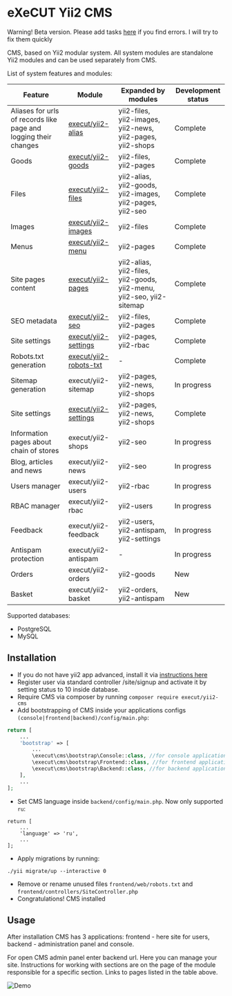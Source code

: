 # eXeCUT Yii2 CMS
Warning! Beta version. Please add tasks [here](https://github.com/execut/yii2-cms/issues) if you find errors. I will try to fix them quickly

CMS, based on Yii2 modular system. All system modules are standalone Yii2 modules and can be used separately from CMS.

List of system features and modules:

Feature | Module | Expanded by modules | Development status
-------------------- | ----------- | -------------- | ------
Aliases for urls of records like page and logging their changes | [execut/yii2-alias](http://github.com/execut/yii2-alias) | yii2-files, yii2-images, yii2-news, yii2-pages, yii2-shops | Complete
Goods | [execut/yii2-goods](http://github.com/execut/yii2-goods) | yii2-files, yii2-pages | Complete
Files | [execut/yii2-files](http://github.com/execut/yii2-files) | yii2-alias, yii2-goods, yii2-images, yii2-pages, yii2-seo | Complete
Images | [execut/yii2-images](http://github.com/execut/yii2-images) | yii2-files | Complete
Menus | [execut/yii2-menu](http://github.com/execut/yii2-menu) | yii2-pages | Complete
Site pages content | [execut/yii2-pages](http://github.com/execut/yii2-pages) | yii2-alias, yii2-files, yii2-goods, yii2-menu, yii2-seo, yii2-sitemap | Complete
SEO metadata | [execut/yii2-seo](http://github.com/execut/yii2-seo) | yii2-files, yii2-pages | Complete
Site settings | [execut/yii2-settings](http://github.com/execut/yii2-settings) | yii2-pages, yii2-rbac | Complete
Robots.txt generation | [execut/yii2-robots-txt](http://github.com/execut/yii2-robots-txt) | - | Complete
Sitemap generation | execut/yii2-sitemap | yii2-pages, yii2-news, yii2-shops | In progress
Site settings | [execut/yii2-settings](http://github.com/execut/yii2-settings) | yii2-pages, yii2-news, yii2-shops | Complete
Information pages about chain of stores | execut/yii2-shops | yii2-seo | In progress
Blog, articles and news | execut/yii2-news | yii2-seo | In progress
Users manager | execut/yii2-users | yii2-rbac | In progress
RBAC manager | execut/yii2-rbac | yii2-users | In progress
Feedback | execut/yii2-feedback | yii2-users, yii2-antispam, yii2-settings | In progress
Antispam protection | execut/yii2-antispam | - | In progress
Orders | execut/yii2-orders | yii2-goods | New
Basket | execut/yii2-basket | yii2-orders, yii2-antispam | New

Supported databases:
* PostgreSQL
* MySQL

## Installation

* If you do not have yii2 app advanced, install it via [instructions here](https://github.com/yiisoft/yii2-app-advanced/blob/master/docs/guide/start-installation.md)
* Register user via standard controller /site/signup and activate it by setting status to 10 inside database.
* Require CMS via composer by running ```composer require execut/yii2-cms```
* Add bootstrapping of CMS inside your applications configs ```(console|frontend|backend)/config/main.php```:
```php
return [
    ...
    'bootstrap' => [
        ...
        \execut\cms\bootstrap\Console::class, //for console application
        \execut\cms\bootstrap\Frontend::class, //for frontend application
        \execut\cms\bootstrap\Backend::class, //for backend application
    ],
    ...
];
```
* Set CMS language inside ```backend/config/main.php```. Now only supported ```ru```:
```
return [
    ...
    'language' => 'ru',
    ...
];
```
* Apply migrations by running:
```ssh
./yii migrate/up --interactive 0
```
* Remove or rename unused files ```frontend/web/robots.txt``` and ```frontend/controllers/SiteController.php```
* Congratulations! CMS installed

## Usage
After installation CMS has 3 applications: frontend - here site for users, backend - administration panel and console.

For open CMS admin panel enter backend url. Here you can manage your site. Instructions for working with sections are on the page of the module responsible for a specific section. Links to pages listed in the table above.

![Demo](https://raw.githubusercontent.com/execut/yii2-cms/master/docs/demo.png)
